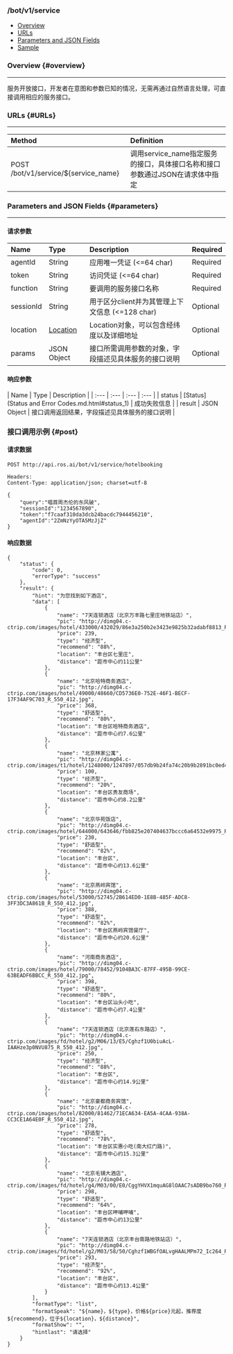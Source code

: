 ### /bot/v1/service

* [Overview](#overview)
* [URLs](#URLs)
* [Parameters and JSON Fields](#parameters)
* [Sample](#sample)

### Overview {#overview}
---
服务开放接口，开发者在意图和参数已知的情况，无需再通过自然语言处理，可直接调用相应的服务接口。

### URLs {#URLs}
---
| Method | Definition |
| :--- | :--- |
| POST /bot/v1/service/${service_name} | 调用service_name指定服务的接口，具体接口名称和接口参数通过JSON在请求体中指定 |

### Parameters and JSON Fields {#parameters}
---
#### 请求参数
| Name | Type | Description | Required |
| :--- | :--- | :--- | :--- |
| agentId | String | 应用唯一凭证 \(&lt;=64 char\) | Required |
| token | String | 访问凭证 \(&lt;=64 char\) | Required |
| function | String | 要调用的服务接口名称 | Required|
| sessionId | String | 用于区分client并为其管理上下文信息 \(&lt;=128 char\) | Optional |
| location | [Location](location.html#location_1) | Location对象，可以包含经纬度以及详细地址 | Optional |
| params | JSON Object | 接口所需调用参数的对象，字段描述见具体服务的接口说明 | Optional |

#### 响应参数
| Name | Type | Description |
| :--- | :--- | :--- | :--- |
| status | [Status](Status and Error Codes.md.html#status_1) | 成功失败信息 |
| result | JSON Object | 接口调用返回结果，字段描述见具体服务的接口说明 |

### 接口调用示例 {#post}
#### 请求数据
```
POST http://api.ros.ai/bot/v1/service/hotelbooking

Headers:
Content-Type: application/json; charset=utf-8

{
    "query":"唱首周杰伦的东风破",
    "sessionId":"1234567890",
    "token":"f7caaf310da3dcb24bacdc7944456210",
    "agentId":"2ZmNzYyOTA5MzJjZ"
}
```
#### 响应数据
```
{
    "status": {
        "code": 0,
        "errorType": "success"
    },
    "result": {
        "hint": "为您找到如下酒店",
        "data": [
            {
                "name": "7天连锁酒店（北京万丰路七里庄地铁站店）",
                "pic": "http://dimg04.c-ctrip.com/images/hotel/433000/432029/86e3a250b2e3423e9825b32adabf8813_R_550_412.jpg",
                "price": 239,
                "type": "经济型",
                "recommend": "88%",
                "location": "丰台区七里庄",
                "distance": "距市中心约11公里"
            },
            {
                "name": "北京哈特商务酒店",
                "pic": "http://dimg04.c-ctrip.com/images/hotel/49000/48660/CD5736E0-752E-46F1-BECF-17F34AF9C703_R_550_412.jpg",
                "price": 368,
                "type": "舒适型",
                "recommend": "80%",
                "location": "丰台区哈特商务酒店",
                "distance": "距市中心约7.6公里"
            },
            {
                "name": "北京林家公寓",
                "pic": "http://dimg04.c-ctrip.com/images/t1/hotel/1248000/1247897/057db9b24fa74c20b9b2891bc0ed4f87_R_550_412.jpg",
                "price": 100,
                "type": "经济型",
                "recommend": "20%",
                "location": "丰台区贵友商场",
                "distance": "距市中心约8.2公里"
            },
            {
                "name": "北京华苑饭店",
                "pic": "http://dimg04.c-ctrip.com/images/hotel/644000/643646/fbb825e207404637bccc6a64532e9975_R_550_412.jpg",
                "price": 230,
                "type": "舒适型",
                "recommend": "82%",
                "location": "丰台区",
                "distance": "距市中心约13.6公里"
            },
            {
                "name": "北京燕岭宾馆",
                "pic": "http://dimg04.c-ctrip.com/images/hotel/53000/52745/2B614ED0-1E8B-485F-ADC8-3FF3DC3A861B_R_550_412.jpg",
                "price": 388,
                "type": "舒适型",
                "recommend": "82%",
                "location": "丰台区燕岭宾馆餐厅",
                "distance": "距市中心约20.6公里"
            },
            {
                "name": "河南商务酒店",
                "pic": "http://dimg04.c-ctrip.com/images/hotel/79000/78452/9104BA3C-87FF-495B-99CE-63BEADF6BBCC_R_550_412.jpg",
                "price": 398,
                "type": "舒适型",
                "recommend": "80%",
                "location": "丰台区汕头小吃",
                "distance": "距市中心约7.4公里"
            },
            {
                "name": "7天连锁酒店（北京莲石东路店）",
                "pic": "http://dimg04.c-ctrip.com/images/fd/hotel/g2/M06/13/E5/Cghzf1U0biuAcL-IAAHze3p0NVU875_R_550_412.jpg",
                "price": 250,
                "type": "经济型",
                "recommend": "88%",
                "location": "丰台区",
                "distance": "距市中心约14.9公里"
            },
            {
                "name": "北京豪都商务宾馆",
                "pic": "http://dimg04.c-ctrip.com/images/hotel/82000/81462/71ECA634-EA5A-4CAA-938A-CC3CE1A64E0F_R_550_412.jpg",
                "price": 278,
                "type": "舒适型",
                "recommend": "78%",
                "location": "丰台区实惠小吃(南大红门路)",
                "distance": "距市中心约15.3公里"
            },
            {
                "name": "北京毛铺大酒店",
                "pic": "http://dimg04.c-ctrip.com/images/fd/hotel/g4/M03/00/E0/CggYHVX1mquAG8lOAAC7sADB9bo760_R_550_412.jpg",
                "price": 298,
                "type": "舒适型",
                "recommend": "64%",
                "location": "丰台区呷哺呷哺",
                "distance": "距市中心约13公里"
            },
            {
                "name": "7天连锁酒店（北京丰台南路地铁站店）",
                "pic": "http://dimg04.c-ctrip.com/images/fd/hotel/g2/M03/58/50/Cghzf1WBGfOALvgHAALMPm72_Ic264_R_550_412.jpg",
                "price": 293,
                "type": "经济型",
                "recommend": "92%",
                "location": "丰台区",
                "distance": "距市中心约13.4公里"
            }
        ],
        "formatType": "list",
        "formatSpeak": "${name}，${type}，价格${price}元起，推荐度${recommend}，位于${location}，${distance}",
        "formatShow": "",
        "hintlast": "请选择"
    }
}
```